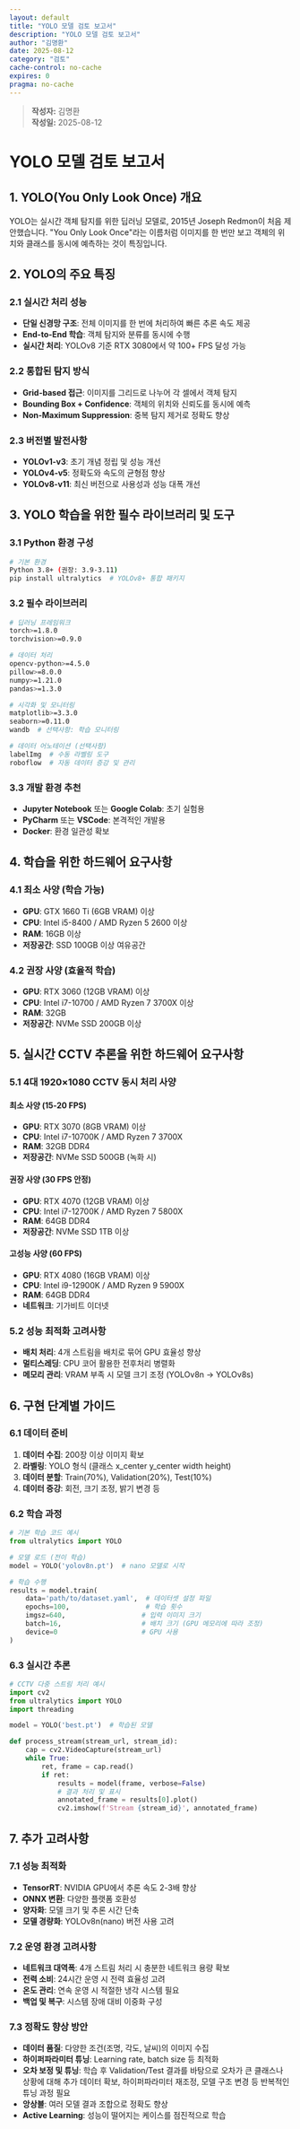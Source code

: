 ```yaml
---
layout: default
title: "YOLO 모델 검토 보고서"
description: "YOLO 모델 검토 보고서"
author: "김명환"
date: 2025-08-12
category: "검토"
cache-control: no-cache
expires: 0
pragma: no-cache
---
```



> **작성자:** 김명환  
> **작성일:** 2025-08-12

# YOLO 모델 검토 보고서

## 1. YOLO(You Only Look Once) 개요

YOLO는 실시간 객체 탐지를 위한 딥러닝 모델로, 2015년 Joseph Redmon이 처음 제안했습니다. "You Only Look Once"라는 이름처럼 이미지를 한 번만 보고 객체의 위치와 클래스를 동시에 예측하는 것이 특징입니다.

## 2. YOLO의 주요 특징

### 2.1 실시간 처리 성능
- **단일 신경망 구조**: 전체 이미지를 한 번에 처리하여 빠른 추론 속도 제공
- **End-to-End 학습**: 객체 탐지와 분류를 동시에 수행
- **실시간 처리**: YOLOv8 기준 RTX 3080에서 약 100+ FPS 달성 가능

### 2.2 통합된 탐지 방식
- **Grid-based 접근**: 이미지를 그리드로 나누어 각 셀에서 객체 탐지
- **Bounding Box + Confidence**: 객체의 위치와 신뢰도를 동시에 예측
- **Non-Maximum Suppression**: 중복 탐지 제거로 정확도 향상

### 2.3 버전별 발전사항
- **YOLOv1-v3**: 초기 개념 정립 및 성능 개선
- **YOLOv4-v5**: 정확도와 속도의 균형점 향상
- **YOLOv8-v11**: 최신 버전으로 사용성과 성능 대폭 개선

## 3. YOLO 학습을 위한 필수 라이브러리 및 도구

### 3.1 Python 환경 구성
```bash
# 기본 환경
Python 3.8+ (권장: 3.9-3.11)
pip install ultralytics  # YOLOv8+ 통합 패키지
```

### 3.2 필수 라이브러리
```bash
# 딥러닝 프레임워크
torch>=1.8.0
torchvision>=0.9.0

# 데이터 처리
opencv-python>=4.5.0
pillow>=8.0.0
numpy>=1.21.0
pandas>=1.3.0

# 시각화 및 모니터링
matplotlib>=3.3.0
seaborn>=0.11.0
wandb  # 선택사항: 학습 모니터링

# 데이터 어노테이션 (선택사항)
labelImg  # 수동 라벨링 도구
roboflow  # 자동 데이터 증강 및 관리
```

### 3.3 개발 환경 추천
- **Jupyter Notebook** 또는 **Google Colab**: 초기 실험용
- **PyCharm** 또는 **VSCode**: 본격적인 개발용
- **Docker**: 환경 일관성 확보

## 4. 학습을 위한 하드웨어 요구사항

### 4.1 최소 사양 (학습 가능)
- **GPU**: GTX 1660 Ti (6GB VRAM) 이상
- **CPU**: Intel i5-8400 / AMD Ryzen 5 2600 이상
- **RAM**: 16GB 이상
- **저장공간**: SSD 100GB 이상 여유공간

### 4.2 권장 사양 (효율적 학습)
- **GPU**: RTX 3060 (12GB VRAM) 이상
- **CPU**: Intel i7-10700 / AMD Ryzen 7 3700X 이상
- **RAM**: 32GB
- **저장공간**: NVMe SSD 200GB 이상

## 5. 실시간 CCTV 추론을 위한 하드웨어 요구사항

### 5.1 4대 1920×1080 CCTV 동시 처리 사양

#### 최소 사양 (15-20 FPS)
- **GPU**: RTX 3070 (8GB VRAM) 이상
- **CPU**: Intel i7-10700K / AMD Ryzen 7 3700X
- **RAM**: 32GB DDR4
- **저장공간**: NVMe SSD 500GB (녹화 시)

#### 권장 사양 (30 FPS 안정)
- **GPU**: RTX 4070 (12GB VRAM) 이상
- **CPU**: Intel i7-12700K / AMD Ryzen 7 5800X
- **RAM**: 64GB DDR4
- **저장공간**: NVMe SSD 1TB 이상

#### 고성능 사양 (60 FPS)
- **GPU**: RTX 4080 (16GB VRAM) 이상
- **CPU**: Intel i9-12900K / AMD Ryzen 9 5900X
- **RAM**: 64GB DDR4
- **네트워크**: 기가비트 이더넷

### 5.2 성능 최적화 고려사항
- **배치 처리**: 4개 스트림을 배치로 묶어 GPU 효율성 향상
- **멀티스레딩**: CPU 코어 활용한 전후처리 병렬화
- **메모리 관리**: VRAM 부족 시 모델 크기 조정 (YOLOv8n → YOLOv8s)

## 6. 구현 단계별 가이드

### 6.1 데이터 준비
1. **데이터 수집**: 200장 이상 이미지 확보
2. **라벨링**: YOLO 형식 (클래스 x_center y_center width height)
3. **데이터 분할**: Train(70%), Validation(20%), Test(10%)
4. **데이터 증강**: 회전, 크기 조정, 밝기 변경 등

### 6.2 학습 과정
```python
# 기본 학습 코드 예시
from ultralytics import YOLO

# 모델 로드 (전이 학습)
model = YOLO('yolov8n.pt')  # nano 모델로 시작

# 학습 수행
results = model.train(
    data='path/to/dataset.yaml',  # 데이터셋 설정 파일
    epochs=100,                   # 학습 횟수
    imgsz=640,                   # 입력 이미지 크기
    batch=16,                    # 배치 크기 (GPU 메모리에 따라 조정)
    device=0                     # GPU 사용
)
```

### 6.3 실시간 추론
```python
# CCTV 다중 스트림 처리 예시
import cv2
from ultralytics import YOLO
import threading

model = YOLO('best.pt')  # 학습된 모델

def process_stream(stream_url, stream_id):
    cap = cv2.VideoCapture(stream_url)
    while True:
        ret, frame = cap.read()
        if ret:
            results = model(frame, verbose=False)
            # 결과 처리 및 표시
            annotated_frame = results[0].plot()
            cv2.imshow(f'Stream {stream_id}', annotated_frame)
```

## 7. 추가 고려사항

### 7.1 성능 최적화
- **TensorRT**: NVIDIA GPU에서 추론 속도 2-3배 향상
- **ONNX 변환**: 다양한 플랫폼 호환성
- **양자화**: 모델 크기 및 추론 시간 단축
- **모델 경량화**: YOLOv8n(nano) 버전 사용 고려

### 7.2 운영 환경 고려사항
- **네트워크 대역폭**: 4개 스트림 처리 시 충분한 네트워크 용량 확보
- **전력 소비**: 24시간 운영 시 전력 효율성 고려
- **온도 관리**: 연속 운영 시 적절한 냉각 시스템 필요
- **백업 및 복구**: 시스템 장애 대비 이중화 구성


### 7.3 정확도 향상 방안
- **데이터 품질**: 다양한 조건(조명, 각도, 날씨)의 이미지 수집
- **하이퍼파라미터 튜닝**: Learning rate, batch size 등 최적화
- **오차 보정 및 튜닝**: 학습 후 Validation/Test 결과를 바탕으로 오차가 큰 클래스나 상황에 대해 추가 데이터 확보, 하이퍼파라미터 재조정, 모델 구조 변경 등 반복적인 튜닝 과정 필요
- **앙상블**: 여러 모델 결과 조합으로 정확도 향상
- **Active Learning**: 성능이 떨어지는 케이스를 점진적으로 학습

